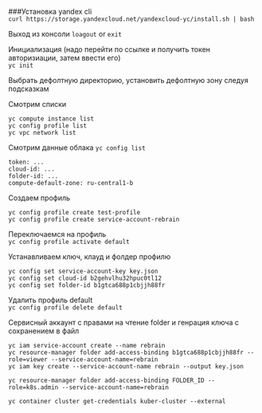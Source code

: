 ###Установка yandex cli  
`curl https://storage.yandexcloud.net/yandexcloud-yc/install.sh | bash`

Выход из консоли
`loagout` or `exit`

Инициализация (надо перейти по ссылке и получить токен авторизиации, затем ввести его)   
`yc init`

Выбрать дефолтную директорию, установить дефолтную зону следуя подсказкам

Смотрим списки
```
yc compute instance list
yc config profile list
yc vpc network list
```

Смотрим данные облака `yc config list`
```
token: ...
cloud-id: ...
folder-id: ...
compute-default-zone: ru-central1-b
```

Создаем профиль
```
yc config profile create test-profile
yc config profile create service-account-rebrain
```

Переключаемся на профиль   
`yc config profile activate default`

Устанавливаем ключ, клауд и фолдер профилю
```
yc config set service-account-key key.json
yc config set cloud-id b2gehvlhu32hpuc0tl12
yc config set folder-id b1gtca688p1cbjjh88fr
```

Удалить профиль default   
`yc config profile delete default`

Сервисный аккаунт с правами на чтение folder и генрация ключа с сохранением в файл
```
yc iam service-account create --name rebrain
yc resource-manager folder add-access-binding b1gtca688p1cbjjh88fr --role=viewer --service-account-name=rebrain
yc iam key create --service-account-name rebrain --output key.json
```

`yc resource-manager folder add-access-binding FOLDER_ID --role=k8s.admin --service-account-name=rebrain`

`yc container cluster get-credentials kuber-cluster --external`















